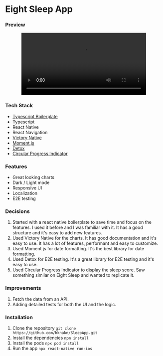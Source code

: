# Eight Sleep App

### Preview
<div align="center">
  <video src="myvideo.mp4" width="400" />
</div>

### Tech Stack

- [Typescript Boilerplate](https://github.com/WrathChaos/react-native-typescript-boilerplate)
- Typescript
- React Native
- React Navigation
- [Victory Native](https://commerce.nearform.com/open-source/victory-native/)
- [Moment.js](https://momentjs.com/)
- [Detox](https://momentjs.com/)
- [Circular Progress Indicator](react-native-circular-progress-indicator)

### Features

- Great looking charts
- Dark / Light mode
- Responsive UI
- Localization
- E2E testing

### Decisions

1. Started with a react native boilerplate to save time and focus on the features. I used it before and I was familiar with it. It has a good structure and it's easy to add new features.
2. Used Victory Native for the charts. It has good documentation and it's easy to use. It has a lot of features, performant and easy to customize.
3. Used Moment.js for date formatting. It's the best library for date formatting.
4. Used Detox for E2E testing. It's a great library for E2E testing and it's easy to use.
5. Used Circular Progress Indicator to display the sleep score. Saw something similar on Eight Sleep and wanted to replicate it.

### Improvements

1. Fetch the data from an API.
2. Adding detailed tests for both the UI and the logic.

### Installation

1. Clone the repository `git clone https://github.com/hknakn/SleepApp.git`
2. Install the dependencies `npm install`
3. Install the pods `npx pod install`
4. Run the app `npx react-native run-ios`
